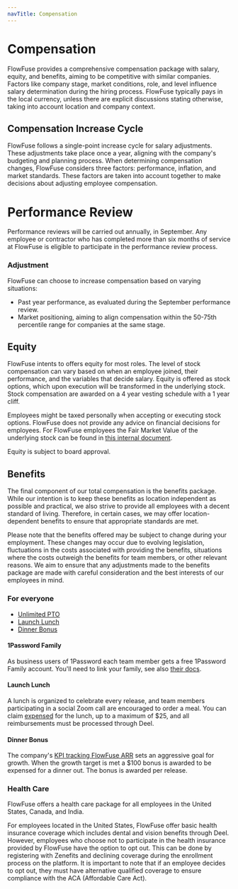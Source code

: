 ```yaml
---
navTitle: Compensation
---
```


# Compensation

FlowFuse provides a comprehensive compensation package with salary, equity,
and benefits, aiming to be competitive with similar companies. Factors like
company stage, market conditions, role, and level influence salary
determination during the hiring process. FlowFuse typically pays in the local
currency, unless there are explicit discussions stating otherwise, taking
into account location and company context.

## Compensation Increase Cycle

FlowFuse follows a single-point increase cycle for salary adjustments. These
adjustments take place once a year, aligning with the company's budgeting
and planning process. When determining compensation changes, FlowFuse considers
three factors: performance, inflation, and market standards. These factors are
taken into account together to make decisions about adjusting employee compensation.

# Performance Review

Performance reviews will be carried out annually, in September. Any employee or
contractor who has completed more than six months of service at FlowFuse is eligible
to participate in the performance review process.

### Adjustment

FlowFuse can choose to increase compensation based on varying situations:
- Past year performance, as evaluated during the September performance review.
- Market positioning, aiming to align compensation within the 50-75th percentile range for companies at the same stage.

## Equity

FlowFuse intents to offers equity for most roles. The level of stock compensation
can vary based on when an employee joined, their performance, and the variables
that decide salary. Equity is offered as stock options, which upon
execution will be transformed in the underlying stock. Stock compensation are
awarded on a 4 year vesting schedule with a 1 year cliff.

Employees might be taxed personally when accepting or executing stock options.
FlowFuse does not provide any advice on financial decisions for employees. For
FlowFuse employees the Fair Market Value of the underlying stock can be found
in [this internal document](https://docs.google.com/document/d/1_DmqzQ5rmjYHlBvF5owJpj3JVR_BlJUg_S-pwfRtA5g).

Equity is subject to board approval.

## Benefits

The final component of our total compensation is the benefits package. While our intention is to keep these benefits as location independent as possible and practical, we also strive to provide all employees with a decent standard of living. Therefore, in certain cases, we may offer location-dependent benefits to ensure that appropriate standards are met. 

Please note that the benefits offered may be subject to change during your employment. These changes may occur due to evolving legislation, fluctuations in the costs associated with providing the benefits, situations where the costs outweigh the benefits for team members, or other relevant reasons. We aim to ensure that any adjustments made to the benefits package are made with careful consideration and the best interests of our employees in mind.

### For everyone

- [Unlimited PTO](./leave#vacation-policy)
- [Launch Lunch](../development/releases/process#launch-lunch)
- [Dinner Bonus](#dinner-bonus)

#### 1Password Family

As business users of 1Password each team member gets a free 1Password Family
account. You'll need to link your family, see also [their docs](https://support.1password.com/link-family/).

#### Launch Lunch

A lunch is organized to celebrate every release, and team members participating in a social Zoom call are encouraged to order a meal. You can claim [expensed](./expenses) for the lunch, up to a maximum of $25, and all reimbursements must be processed through Deel.

#### Dinner Bonus

The company's [KPI tracking FlowFuse ARR](../company/achieving-success.md#kpi)
sets an aggressive goal for growth. When the growth target is met a $100 bonus is
awarded to be expensed for a dinner out. The bonus is awarded per release.

### Health Care

FlowFuse offers a health care package for all employees in the United States, Canada, and India. 

For employees located in the United States, FlowFuse offer basic health insurance coverage which includes dental and vision benefits through Deel.
However, employees who choose not to participate in the health insurance provided by FlowFuse have the option to opt out. This can be done by registering with Zenefits and declining coverage during the enrollment process on the platform. It is important to note that if an employee decides to opt out, they must have alternative qualified coverage to ensure compliance with the ACA (Affordable Care Act).

